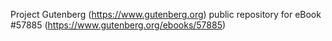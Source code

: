 Project Gutenberg (https://www.gutenberg.org) public repository for
eBook #57885 (https://www.gutenberg.org/ebooks/57885)
